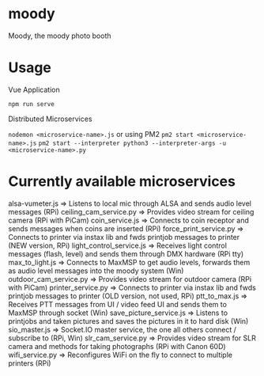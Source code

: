 # moody
Moody, the moody photo booth

# Usage

Vue Application

```npm run serve```

Distributed Microservices

```nodemon <microservice-name>.js```
or using PM2
```pm2 start <microservice-name>.js```
```pm2 start --interpreter python3 --interpreter-args -u <microservice-name>.py```


# Currently available microservices
alsa-vumeter.js => Listens to local mic through ALSA and sends audio level messages (RPi)
ceiling_cam_service.py => Provides video stream for ceiling camera (RPi with PiCam)
coin_service.js => Connects to coin receptor and sends messages when coins are inserted (RPi)
force_print_service.py => Connects to printer via instax lib and fwds printjob messages to printer (NEW version, RPi)
light_control_service.js => Receives light control messages (flash, level) and sends them through DMX hardware (RPi tty)
max_to_light.js => Connects to MaxMSP to get audio levels, forwards them as audio level messages into the moody system (Win)
outdoor_cam_service.py => Provides video stream for outdoor camera (RPi with PiCam)
printer_service.py => Connects to printer via instax lib and fwds printjob messages to printer (OLD version, not used, RPi)
ptt_to_max.js => Receives PTT messages from UI / video feed UI and sends them to MaxMSP through socket (Win)
save_picture_service.js => Listens to printjobs and taken pictures and saves the pictures in it to hard disk (Win)
sio_master.js => Socket.IO master service, the one all others connect / subscribe to (RPi, Win)
slr_cam_service.py => Provides video stream for SLR camera and methods for taking photographs (RPi with Canon 60D)
wifi_service.py => Reconfigures WiFi on the fly to connect to multiple printers (RPi) 

